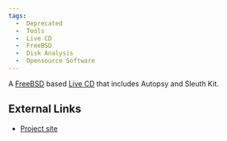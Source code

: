```yaml
---
tags:
  -  Deprecated 
  -  Tools
  -  Live CD
  -  FreeBSD
  -  Disk Analysis
  -  Opensource Software
---
```

A [FreeBSD](freebsd.md) based [Live CD](live_cd.md) that
includes Autopsy and Sleuth Kit.

## External Links

- [Project site](http://sourceforge.net/projects/snarl/)